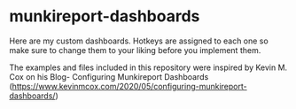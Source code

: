 # munkireport-dashboards

Here are my custom dashboards. Hotkeys are assigned to each one so make sure to change them to your liking before you implement them.

The examples and files included in this repository were inspired by Kevin M. Cox on his Blog- Configuring Munkireport Dashboards (https://www.kevinmcox.com/2020/05/configuring-munkireport-dashboards/)
 
